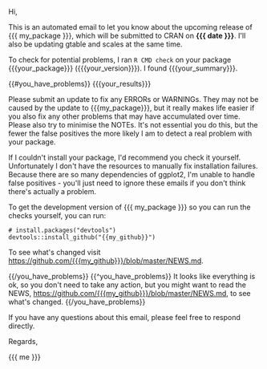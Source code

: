Hi,

This is an automated email to let you know about the upcoming release of {{{ my_package }}}, which will be submitted to CRAN on __{{{ date }}}__. I'll also be updating gtable and scales at the same time.

To check for potential problems, I ran `R CMD check` on your package {{{your_package}}} ({{{your_version}}}). I found {{{your_summary}}}.

{{#you_have_problems}}
{{{your_results}}}

Please submit an update to fix any ERRORs or WARNINGs. They may not be caused by the update to {{{my_package}}}, but it really makes life easier if you also fix any other problems that may have accumulated over time. Please also try to minimise the NOTEs. It's not essential you do this, but the fewer the false positives the more likely I am to detect a real problem with your package. 

If I couldn't install your package, I'd recommend you check it yourself. Unfortunately I don't have the resources to manually fix installation failures. Because there are so many dependencies of ggplot2, I'm unable to handle false positives - you'll just need to ignore these emails if you don't think there's actually a problem.

To get the development version of {{{ my_package }}} so you can run the checks yourself, you can run:

    # install.packages("devtools")
    devtools::install_github("{{my_github}}")
    
To see what's changed visit <https://github.com/{{{my_github}}}/blob/master/NEWS.md>.

{{/you_have_problems}}
{{^you_have_problems}}
It looks like everything is ok, so you don't need to take any action, but you might want to read the NEWS, <https://github.com/{{{my_github}}}/blob/master/NEWS.md>, to see what's changed.
{{/you_have_problems}}

If you have any questions about this email, please feel free to respond directly.

Regards,

{{{ me }}}
